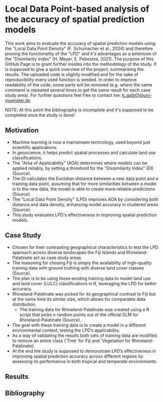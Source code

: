 # Local Data Point-based analysis of the accuracy of spatial prediction models 
This work aims to evaluate the accuracy of spatial prediction models using the "Local Data Point Density" (F. Schumacher et al., 2024) and therefore proving the functionality of the "LPD" and it's advantages as a extension of the "Disimilarity Index" (H. Meyer, E. Pebesma, 2021). The purpose of this GitHub Page is to grant further insides into the methodology of the study. It is supposed to give a quick overview of the project, summarising the results. The uploaded code is slightly modified and for the sake of reproducibility every used function is seeded. In order to improve readability of the code, some parts will be removed (e.g. where the same command is repeated several times to get the same result for each case study area). For further questions feel free to contact me: k_galb01@uni-muenster.de

NOTE: At this point the bibliography is incomplete and it's supposed to be completed once the study is done!

## Motivation
- Machine learning is now a mainstream technology, used beyond just scientific applications.
- In geoscience, it helps predict spatial processes and calculate land use classifications.
- The "Area of Applicability" (AOA) determines where models can be applied reliably, by setting a threshold for the "Dissimilarity Index" (DI) (Source).
- The DI calculates the Euclidian distance between a new data point and a training data point, assuming that for more similarities between a model is to the new data, the model is able to create more reliable predictions (Source).
- The "Local Data Point Density" (LPD) improves AOA by considering both distance and data density, enhancing model accuracy in clustered areas (Source).
- This study evaluates LPD's effectiveness in improving spatial prediction models.

## Case Study
- Chosen for their contrasting geographical characteristics to test the LPD approach across diverse landscapes the Fiji Islands and Rhineland-Palatinate act as case study areas.
- The reasoning for chosing Fiji is simply the availability of high-quality training data with ground truthing with diverse land cover classes (Source).
- The plan is to be using these existing training data to model land use and land cover (LULC) classifications in R, leveraging the LPD for better accuracy. 
- Rhineland-Palatinate was picked for its geographical contrast to Fiji but at the same time its similar size, which allows for comparable data distribution.
  * The training data for Rhineland-Palatinate was created using a R script that picks n random points out of the official DLM for Rhineland-Palatinate (Source).
- The goal with these training data is to create a model in a different environmental context, testing the LPD’s applicability.
- As a way of validating the results both sets of training data are modified to remove an entire class ('Tree' for Fiji and 'Vegetation for Rhineland-Palatinate).
- At the end the study is supposed to demonstrate LPD’s effectiveness in improving spatial prediction accuracy across different regions by assessing its performance in both tropical and temperate environments.

## Results

## Bibliography
